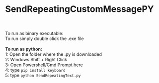 # SendRepeatingCustomMessagePY
<br>
<br>To run as binary executable:</b><br>
To run simply double click the .exe file<br>
<br>
<b>To run as python:</b><br>
  1: Open the folder where the .py is downloaded<br>
  2: Windows Shift + Right Click<br>
  3: Open Powershell/Cmd Prompt here<br>
  4: type <code>pip install keyboard</code><br>
  5: type <code>python SendRepeatingText.py</code><br>
